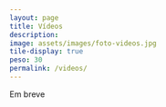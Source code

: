 ```yaml
---
layout: page
title: Vídeos
description: 
image: assets/images/foto-videos.jpg
tile-display: true
peso: 30
permalink: /videos/
---
```


Em breve
